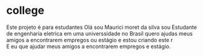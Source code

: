 # college
Este projeto é para estudantes
Olá sou Maurici moret da silva  sou Estudante de engenharia eletrica em uma universsidade no Brasil quero ajudas meus amigos a encontrarem empregos ou estágio e estou criando este r  
E eu que  ajudar meus amigos a encontrarem empregos e estágio.
